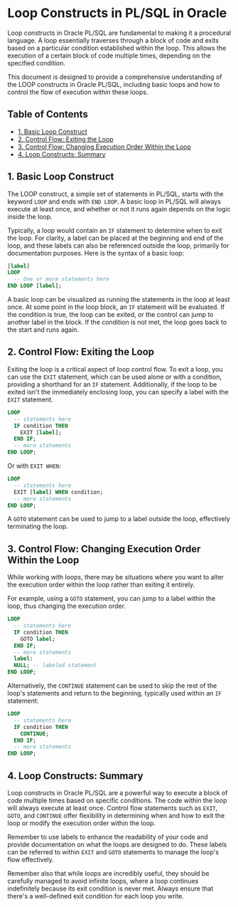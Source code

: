 # Loop Constructs in PL/SQL in Oracle

Loop constructs in Oracle PL/SQL are fundamental to making it a procedural language. A loop essentially traverses through a block of code and exits based on a particular condition established within the loop. This allows the execution of a certain block of code multiple times, depending on the specified condition. 

This document is designed to provide a comprehensive understanding of the LOOP constructs in Oracle PL/SQL, including basic loops and how to control the flow of execution within these loops.

## Table of Contents
- [1. Basic Loop Construct](#1-basic-loop-construct)
- [2. Control Flow: Exiting the Loop](#2-control-flow-exiting-the-loop)
- [3. Control Flow: Changing Execution Order Within the Loop](#3-control-flow-changing-execution-order-within-the-loop)
- [4. Loop Constructs: Summary](#4-loop-constructs-summary)

## 1. Basic Loop Construct <a name="1-basic-loop-construct"></a>

The LOOP construct, a simple set of statements in PL/SQL, starts with the keyword `LOOP` and ends with `END LOOP`. A basic loop in PL/SQL will always execute at least once, and whether or not it runs again depends on the logic inside the loop. 

Typically, a loop would contain an `IF` statement to determine when to exit the loop. For clarity, a label can be placed at the beginning and end of the loop, and these labels can also be referenced outside the loop, primarily for documentation purposes. Here is the syntax of a basic loop:

```sql
[label] 
LOOP
  -- One or more statements here
END LOOP [label];
```

A basic loop can be visualized as running the statements in the loop at least once. At some point in the loop block, an `IF` statement will be evaluated. If the condition is true, the loop can be exited, or the control can jump to another label in the block. If the condition is not met, the loop goes back to the start and runs again.

## 2. Control Flow: Exiting the Loop <a name="2-control-flow-exiting-the-loop"></a>

Exiting the loop is a critical aspect of loop control flow. To exit a loop, you can use the `EXIT` statement, which can be used alone or with a condition, providing a shorthand for an `IF` statement. Additionally, if the loop to be exited isn't the immediately enclosing loop, you can specify a label with the `EXIT` statement.

```sql
LOOP
  -- statements here
  IF condition THEN
    EXIT [label];
  END IF;
  -- more statements
END LOOP;
```

Or with `EXIT WHEN`:

```sql
LOOP
  -- statements here
  EXIT [label] WHEN condition;
  -- more statements
END LOOP;
```

A `GOTO` statement can be used to jump to a label outside the loop, effectively terminating the loop.

## 3. Control Flow: Changing Execution Order Within the Loop <a name="3-control-flow-changing-execution-order-within-the-loop"></a>

While working with loops, there may be situations where you want to alter the execution order within the loop rather than exiting it entirely. 

For example, using a `GOTO` statement, you can jump to a label within the loop, thus changing the execution order. 

```sql
LOOP
  -- statements here
  IF condition THEN
    GOTO label;
  END IF;
  -- more statements
  label: 
  NULL; -- labeled statement
END LOOP;
```

Alternatively, the `CONTINUE` statement can be used to skip the rest of the loop's statements and return to the beginning, typically used within an `IF` statement:

```sql
LOOP
  -- statements here
  IF condition THEN
    CONTINUE;
  END IF;
  -- more statements
END LOOP;
```

## 4. Loop Constructs: Summary <a name="4-loop-constructs-summary"></a>

Loop constructs in Oracle PL/SQL are a powerful way to execute a block of code multiple times based on specific conditions. The code within the loop will always execute at least once. Control flow statements such as `EXIT`, `GOTO`, and `CONTINUE` offer flexibility in determining when and how to exit the loop or modify the execution order within the loop.

Remember to use labels to enhance the readability of your code and provide documentation on what the loops are designed to do. These labels can be referred to within `EXIT` and `GOTO` statements to manage the loop's flow effectively. 

Remember also that while loops are incredibly useful, they should be carefully managed to avoid infinite loops, where a loop continues indefinitely because its exit condition is never met. Always ensure that there's a well-defined exit condition for each loop you write. 
